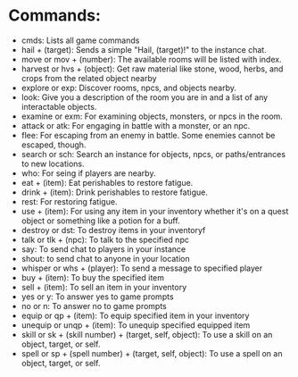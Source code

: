# Commands:

- cmds: Lists all game commands
- hail + (target): Sends a simple "Hail, (target)!" to the instance chat.
- move or mov + (number): The available rooms will be listed with index.
- harvest or hvs + (object): Get raw material like stone, wood, herbs, and crops from the related object nearby
- explore or exp: Discover rooms, npcs, and objects nearby.
- look: Give you a description of the room you are in and a list of any interactable objects.
- examine or exm: For examining objects, monsters, or npcs in the room.
- attack or atk: For engaging in battle with a monster, or an npc.
- flee: For escaping from an enemy in battle. Some enemies cannot be escaped, though.
- search or sch: Search an instance for objects, npcs, or paths/entrances to new locations.
- who: For seing if players are nearby.
- eat + (item): Eat perishables to restore fatigue.
- drink + (item): Drink perishables to restore fatigue.
- rest: For restoring fatigue.
- use + (item): For using any item in your inventory whether it's on a quest object or something like a potion for a buff.
- destroy or dst: To destroy items in your inventoryf
- talk or tlk + (npc): To talk to the specified npc
- say: To send chat to players in your instance
- shout: to send chat to anyone in your location
- whisper or whs + (player): To send a message to specified player
- buy + (item): To buy the specified item
- sell + (item): To sell an item in your inventory
- yes or y: To answer yes to game prompts
- no or n: To answer no to game prompts
- equip or qp + (item): To equip specified item in your inventory
- unequip or unqp + (item): To unequip specified equipped item
- skill or sk + (skill number) + (target, self, object): To use a skill on an object, target, or self.
- spell or sp + (spell number) + (target, self, object): To use a spell on an object, target, or self.
